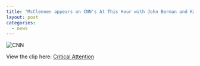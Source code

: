```yaml
---
title: "McClennen appears on CNN's At This Hour with John Berman and Kate Bolduan to discuss the premiere of The Late Show with Stephen Colbert"
layout: post
categories: 
  - news
---
```

![CNN](/assets/img/cnn-photo-500px.jpg)

View the clip here: [Critical Attention](http://beta.criticalmention.com/app/#clip/view?16244582/token/1a038013-af03-4f15-af77-2852ef86755e)
